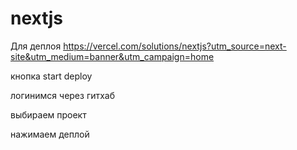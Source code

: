 # nextjs

Для деплоя 
https://vercel.com/solutions/nextjs?utm_source=next-site&utm_medium=banner&utm_campaign=home

кнопка start deploy

логинимся через гитхаб

выбираем проект

нажимаем деплой
